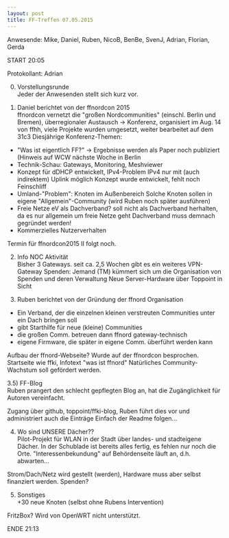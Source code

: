 ```yaml
---
layout: post
title: FF-Treffen 07.05.2015
---
```


Anwesende: Mike, Daniel, Ruben, NicoB, BenBe, SvenJ, Adrian, Florian, Gerda

START 20:05

Protokollant: Adrian

0) Vorstellungsrunde  
Jeder der Anwesenden stellt sich kurz vor.


1) Daniel berichtet von der ffnordcon 2015  
ffnordcon vernetzt die "großen Nordcommunities" (einschl. Berlin und Bremen), überregionaler Austausch
-> Konferenz, organisiert im Aug. 14 von ffhh, viele Projekte wurden umgesetzt, weiter bearbeitet auf dem 31c3
Diesjährige Konferenz-Themen:
- "Was ist eigentlich FF?" -> Ergebnisse werden als Paper noch publiziert
    (Hinweis auf WCW nächste Woche in Berlin
- Technik-Schau: Gateways, Monitoring, Meshviewer
- Konzept für dDHCP entwickelt, IPv4-Problem
    IPv4 nur mit (auch indirektem) Uplink möglich
    Konzept wurde entwickelt, fehlt noch Feinschliff
- Umland-"Problem": Knoten im Außenbereich
    Solche Knoten sollen in eigene "Allgemein"-Community (wird Ruben noch später ausführen)
- Freie Netze eV als Dachverband?
    soll nicht als Dachverband herhalten, da es nur allgemein um freie Netze geht
    Dachverband muss demnach gegründet werden!
- Kommerzielles Nutzerverhalten

Termin für ffnordcon2015 II folgt noch.


2) Info NOC Aktivität  
Bisher 3 Gateways. seit ca. 2,5 Wochen gibt es ein weiteres VPN-Gateway
Spenden: Jemand (TM) kümmert sich um die Organisation von Spenden und deren Verwaltung
Neue Server-Hardware über Toppoint in Sicht

3) Ruben berichtet von der Gründung der ffnord Organisation  
- Ein Verband, der die einzelnen kleinen verstreuten Communities unter ein Dach bringen soll
- gibt Starthilfe für neue (kleine) Communities
- die großen Comm. betreuen dann ffnord gateway-technisch
- eigene Firmware, die später in eigene Comm. überführt werden kann

Aufbau der ffnord-Webseite? Wurde auf der ffnordcon besprochen.
    Startseite wie ffki, Infotext "was ist ffnord"
    Natürliches Community-Wachstum soll gefördert werden.
    

3.5) FF-Blog  
Ruben prangert den schlecht gepflegten Blog an, hat die Zugänglichkeit für Autoren vereinfacht.

Zugang über github, toppoint/ffki-blog, Ruben führt dies vor und administriert auch die Einträge
Einfach der Readme folgen...


4) Wo sind UNSERE Dächer??  
Pilot-Projekt für WLAN in der Stadt über landes- und stadteigene Dächer.
In der Schublade ist bereits alles fertig, es fehlen nur noch die Orte.
"Interessenbekundung" auf Behördenseite läuft an, d.h. abwarten...

Strom/Dach/Netz wird gestellt (werden), Hardware muss aber selbst finanziert werden. Spenden?


5) Sonstiges  
+30 neue Knoten (selbst ohne Rubens Intervention)

FritzBox? Wird von OpenWRT nicht unterstützt.

ENDE 21:13

